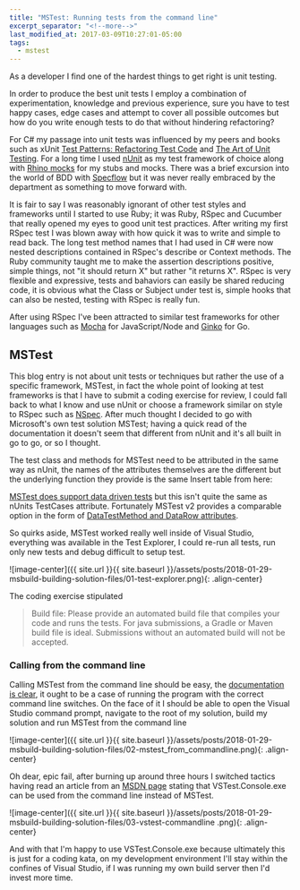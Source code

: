 ```yaml
---
title: "MSTest: Running tests from the command line"
excerpt_separator: "<!--more-->"
last_modified_at: 2017-03-09T10:27:01-05:00
tags: 
  - mstest
---
```


As a developer I find one of the hardest things to get right is unit testing.

In order to produce the best unit tests I employ a combination of experimentation, knowledge and previous experience, sure you have to test happy cases, edge cases and attempt to cover all possible outcomes but how do you write enough tests to do that without hindering refactoring?

<!--more-->

For C# my passage into unit tests was influenced by my peers and books such as xUnit [Test Patterns: Refactoring Test Code](http://xunitpatterns.com/) and [The Art of Unit Testing](https://www.manning.com/books/the-art-of-unit-testing). For a long time I used [nUnit](http://nunit.org/) as my test framework of choice along with [Rhino mocks](https://www.hibernatingrhinos.com/oss/rhino-mocks) for my stubs and mocks. There was a brief excursion into the world of BDD with [Specflow](http://specflow.org/) but it was never really embraced by the department as something to move forward with.

It is fair to say I was reasonably ignorant of other test styles and frameworks until I started to use Ruby; it was Ruby, RSpec and Cucumber that really opened my eyes to good unit test practices. After writing my first RSpec test I was blown away with how quick it was to write and simple to read back. The long test method names that I had used in C# were now nested descriptions contained in RSpec's describe or Context methods. The Ruby community taught me to make the assertion descriptions positive, simple things, not "it should return X" but rather "it returns X". RSpec is very flexible and expressive, tests and bahaviors can easily be shared reducing code, it is obvious what the Class or Subject under test is, simple hooks that can also be nested, testing with RSpec is really fun.

After using RSpec I've been attracted to similar test frameworks for other languages such as [Mocha](https://mochajs.org/) for JavaScript/Node and [Ginko](https://onsi.github.io/ginkgo/) for Go.

## MSTest
This blog entry is not about unit tests or techniques but rather the use of a specific framework, MSTest, in fact the whole point of looking at test frameworks is that I have to submit a coding exercise for review, I could fall back to what I know and use nUnit or choose a framework similar on style to RSpec such as [NSpec](http://nspec.org/). After much thought I decided to go with Microsoft's own test solution MSTest; having a quick read of the documentation it doesn't seem that different from nUnit and it's all built in go to go, or so I thought.

The test class and methods for MSTest need to be attributed in the same way as nUnit, the names of the attributes themselves are the different but the underlying function they provide is the same
Insert table from here:

[MSTest does support data driven tests](https://msdn.microsoft.com/en-us/library/ms182527.aspx) but this isn't quite the same as nUnits TestCases attribute. Fortunately MSTest v2 provides a comparable option in the form of [DataTestMethod and DataRow attributes](https://blogs.msmvps.com/bsonnino/2017/03/18/parametrized-tests-with-ms-test/).

So quirks aside, MSTest worked really well inside of Visual Studio, everything was available in the Test Explorer, I could re-run all tests, run only new tests and debug difficult to setup test.

![image-center]({{ site.url }}{{ site.baseurl }}/assets/posts/2018-01-29-msbuild-building-solution-files/01-test-explorer.png){: .align-center}

The coding exercise stipulated

> Build file: Please provide an automated build file that compiles your code and runs the tests. For java submissions, a Gradle or Maven build file is ideal. Submissions without an automated build will not be accepted.

### Calling from the command line
Calling MSTest from the command line should be easy, the [documentation is clear](https://msdn.microsoft.com/en-us/library/ms182489.aspx), it ought to be a case of running the program with the correct command line switches. On the face of it I should be able to open the Visual Studio command prompt, navigate to the root of my solution, build my solution and run MSTest from the command line

![image-center]({{ site.url }}{{ site.baseurl }}/assets/posts/2018-01-29-msbuild-building-solution-files/02-mstest_from_commandline.png){: .align-center}

Oh dear, epic fail, after burning up around three hours I switched tactics having read an article from an [MSDN page](https://msdn.microsoft.com/en-us/library/ms182486(v=vs.140).aspx) stating that VSTest.Console.exe can be used from the command line instead of MSTest.

![image-center]({{ site.url }}{{ site.baseurl }}/assets/posts/2018-01-29-msbuild-building-solution-files/03-vstest-commandline
.png){: .align-center}

And with that I'm happy to use VSTest.Console.exe because ultimately this is just for a coding kata, on my development environment I'll stay within the confines of Visual Studio, if I was running my own build server then I'd invest more time.
